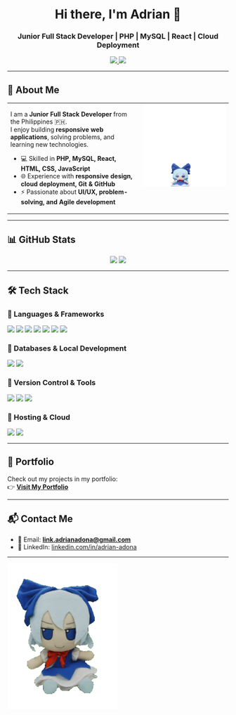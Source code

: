 <h1 align="center">Hi there, I'm Adrian 👋</h1>
<h3 align="center">Junior Full Stack Developer | PHP | MySQL | React | Cloud Deployment</h3>

<p align="center">
  <a href="https://linkedin.com/in/adrian-adona">
    <img src="https://img.shields.io/badge/LinkedIn-Adrian%20Adona-blue?style=for-the-badge&logo=linkedin" />
  </a>
  <a href="mailto:link.adrianadona@gmail.com">
    <img src="https://img.shields.io/badge/Email-link.adrianadona@gmail.com-red?style=for-the-badge&logo=gmail" />
  </a>
</p>

---

## 🚀 About Me

<table>
<tr>
  <td width="60%" valign="top">
  
  I am a **Junior Full Stack Developer** from the Philippines 🇵🇭.  
  I enjoy building **responsive web applications**, solving problems, and learning new technologies.  
  
  - 💻 Skilled in **PHP, MySQL, React, HTML, CSS, JavaScript**  
  - 🌐 Experience with **responsive design, cloud deployment, Git & GitHub**  
  - ⚡ Passionate about **UI/UX, problem-solving, and Agile development**
  
  </td>
  <td width="40%" valign="top" align="center">
    <img src="https://raw.githubusercontent.com/PossiblyBread/PossiblyBread/main/assets/cirno-brick.gif" width="250" alt="Cirno Brick GIF" />
  </td>
</tr>
</table>

---

## 📊 GitHub Stats
<p align="center">
  <img src="https://github-readme-stats.vercel.app/api?username=PossiblyBread&show_icons=true&theme=radical" height="165" />
  <img src="https://github-readme-stats.vercel.app/api/top-langs/?username=PossiblyBread&layout=compact&theme=radical" height="165" />
</p>

---

## 🛠️ Tech Stack

### 🔹 Languages & Frameworks
<p>
  <img src="https://img.shields.io/badge/HTML5-E34F26?style=for-the-badge&logo=html5&logoColor=white" />
  <img src="https://img.shields.io/badge/CSS3-1572B6?style=for-the-badge&logo=css3&logoColor=white" />
  <img src="https://img.shields.io/badge/JavaScript-F7DF1E?style=for-the-badge&logo=javascript&logoColor=black" />
  <img src="https://img.shields.io/badge/PHP-777BB4?style=for-the-badge&logo=php&logoColor=white" />
  <img src="https://img.shields.io/badge/React-61DAFB?style=for-the-badge&logo=react&logoColor=black" />
  <img src="https://img.shields.io/badge/Vite-646CFF?style=for-the-badge&logo=vite&logoColor=white" />
  <img src="https://img.shields.io/badge/Bootstrap-7952B3?style=for-the-badge&logo=bootstrap&logoColor=white" />
</p>

### 🔹 Databases & Local Development
<p>
  <img src="https://img.shields.io/badge/MySQL-4479A1?style=for-the-badge&logo=mysql&logoColor=white" />
  <img src="https://img.shields.io/badge/XAMPP-FB7A24?style=for-the-badge&logo=xampp&logoColor=white" />
</p>

### 🔹 Version Control & Tools
<p>
  <img src="https://img.shields.io/badge/Git-F05032?style=for-the-badge&logo=git&logoColor=white" />
  <img src="https://img.shields.io/badge/GitHub-181717?style=for-the-badge&logo=github&logoColor=white" />
  <img src="https://img.shields.io/badge/VS%20Code-0078D4?style=for-the-badge&logo=visual-studio-code&logoColor=white" />
</p>

### 🔹 Hosting & Cloud
<p>
  <img src="https://img.shields.io/badge/Hostinger-5F5FFF?style=for-the-badge&logo=hostinger&logoColor=white" />
  <img src="https://img.shields.io/badge/Cloudflare-F38020?style=for-the-badge&logo=cloudflare&logoColor=white" />
</p>

---

## 📂 Portfolio
Check out my projects in my portfolio:  
👉 [**Visit My Portfolio**](https://possiblybread.github.io/portfolio/)

---

## 📬 Contact Me
- 📧 Email: **link.adrianadona@gmail.com**  
- 💼 LinkedIn: [linkedin.com/in/adrian-adona](https://linkedin.com/in/adrian-adona)

---

<img src="https://raw.githubusercontent.com/PossiblyBread/PossiblyBread/main/assets/cirno-funky.gif" width="250" alt="Cirno Funky GIF" />
